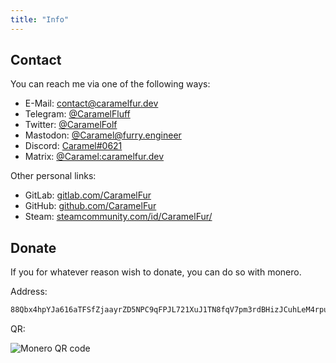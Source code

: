```yaml
---
title: "Info"
---
```


## Contact

You can reach me via one of the following ways:

- E-Mail: [contact@caramelfur.dev](mailto:contact@caramelfur.dev)
- Telegram: [@CaramelFluff](https://t.me/CaramelFluff)
- Twitter: [@CaramelFolf](https://twitter.com/CaramelFolf)
- Mastodon: [@Caramel@furry.engineer](https://furry.engineer/@Caramel)
- Discord: [Caramel#0621](https://discord.com/users/350013809311744001)
- Matrix: [@Caramel:caramelfur.dev](https://matrix.to/#/@Caramel:caramelfur.dev)

Other personal links:

- GitLab: [gitlab.com/CaramelFur](https://gitlab.com/CaramelFur)
- GitHub: [github.com/CaramelFur](https://github.com/CaramelFur)
- Steam: [steamcommunity.com/id/CaramelFur/](https://steamcommunity.com/id/CaramelFur/)

## Donate

If you for whatever reason wish to donate, you can do so with monero.

Address:

```txt
88Qbx4hpYJa616aTFSfZjaayrZD5NPC9qFPJL721XuJ1TN8fqV7pm3rdBHizJCuhLeM4rpuu6oiL61tXw6vrZeYbPeu4VdJ
```

QR:

![Monero QR code](/image/monero.svg "Scan using your crypto wallet")
